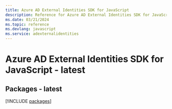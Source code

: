 ```yaml
---
title: Azure AD External Identities SDK for JavaScript
description: Reference for Azure AD External Identities SDK for JavaScript
ms.date: 03/21/2024
ms.topic: reference
ms.devlang: javascript
ms.service: adexternalidentities
---
```

# Azure AD External Identities SDK for JavaScript - latest
## Packages - latest
[!INCLUDE [packages](ad-external-identities-index.md)]
